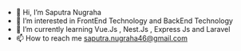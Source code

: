 - 👋 Hi, I’m Saputra Nugraha
- 👀 I’m interested in FrontEnd Technology and BackEnd Technology
- 🌱 I’m currently learning Vue.Js , Nest.Js , Express Js and Laravel
- 📫 How to reach me saputra.nugraha46@gmail.com

<!---
Saputra20/Saputra20 is a ✨ special ✨ repository because its `README.md` (this file) appears on your GitHub profile.
You can click the Preview link to take a look at your changes.
--->
